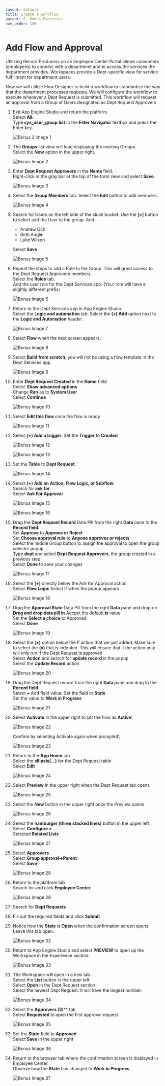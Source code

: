 ```yaml
---
layout: default
title: Create a workflow
parent: 6. Bonus Exercises
nav_order: 150
---
```


# Add Flow and Approval

Utilizing Record Producers on an Employee Center Portal allows consumers (employees) to connect with a departmnet and to access the services the department provides. Workspaces provide a Dept-specific view for service fulfillment for department users.

Now we will utilize Flow Designer to build a workflow to standardize the way that the department processes requests. We will configure the workflow to execute whenever a Dept Request is submitted. This workflow will request an approval from a Group of Users designated as Dept Request Approvers.


1. Exit App Engine Studio and return the platform.\
    Select **All**.\
    Type **sys_user_group.list** in the **Filter Navigator** textbox and press the Enter key.

    ![Bonus 2 Image 1](../images/bonus2_1.png)
    
2. The **Groups** list view will load displaying the existing Groups.\
    Select the **New** option in the upper right.

    ![Bonus Image 2](../images/bonus2_2.png)

3. Enter **Dept Request Approvers** in the **Name** field.\
    Right-click in the gray bar at the top of the form view and select **Save**.

    ![Bonus Image 3](../images/bonus2_3.png)

4. Select the **Group Members** tab.
    Select the **Edit** button to add members.

    ![Bonus Image 4](../images/bonus2_4.png)

5. Search for Users on the left side of the slush bucket. Use the **[>]** button to select add the User to the
group. Add:
    - Andrew Och
    - Beth Anglin
    - Luke Wilson
    
    Select **Save**

    ![Bonus Image 5](../images/bonus2_5.png)

6. Repeat the steps to add a Role to the Group. This will grant access to the Dept Request Approvers members.\
Select the **Roles** tab.\
Add the user role for the Dept Services app. (Your role will have a slightly different prefix)

    ![Bonus Image 6](../images/bonus2_6.png)

7. Return to the Dept Services app in App Engine Studio.\
Select the **Logic and automation** tab.
Select the **(+) Add** option next to the **Logic and Automation** header.

    ![Bonus Image 7](../images/bonus2_7.png)

8. Select **Flow** when the next screen appears.

    ![Bonus Image 8](../images/bonus2_8.png)

9. Select **Build from scratch**, you will not be using a flow template in the Dept Services app.

    ![Bonus Image 9](../images/bonus2_9.png)

10. Enter **Dept Request Created** in the **Name** field\
    Select **Show advanced options**\
    Change **Run** as to **System User**\
    Select **Continue**

    ![Bonus Image 10](../images/bonus2_10.png)

11. Select **Edit this flow** once the flow is ready
    
    ![Bonus Image 11](../images/bonus2_11.png)

12. Select **(+) Add a trigger**. Set the **Trigger** to **Created**

    ![Bonus Image 12](../images/bonus2_12.png)
    
    ![Bonus Image 13](../images/bonus2_13.png)

13. Set the **Table** to **Dept Request**.

    ![Bonus Image 14](../images/bonus2_14.png)

14. Select **(+) Add an Action, Flow Logic, or Subflow.**\
    Search for **ask for**\
    Select **Ask For Approval** 

    ![Bonus Image 15](../images/bonus2_15.png)

    ![Bonus Image 16](../images/bonus2_16.png)

15. Drag the **Dept Request Record** Data Pill from the right **Data** pane to the **Record field**.\
    Set **Approve** to **Approve or Reject**\
    Set **Choose approval rule** to **Anyone approves or rejects**\
    Select the middle Group button to assign the approval to open the group selector popup\
    Type **dept** and select **Dept Request Approvers**, the group created in a previous step\
    Select **Done** to save your changes

    ![Bonus Image 17](../images/bonus2_17.png)

16. Select the **(+)** directly below the Ask for Approval action\
    Select **Flow Logic**
    Select If when the popup appears
    
    ![Bonus Image 18](../images/bonus2_18.png)

19. Drag the **Approval State** Data Pill from the right **Data** pane and drop on **Drag and drop data pill in**
    Accpet the default **is** value\
    Set the **Select a choice** to Approved\
    Select **Done**

    ![Bonus Image 19](../images/bonus2_19.png)

20. Select the **(+)** option below the If action that we just added. Make sure to select the **(x)** that is indented. This will ensure that it the action only will only run if the Dept Request is approved\
    Select **Action** and search for **update record** in the popup\
    Select the **Update Record** action

    ![Bonus Image 20](../images/bonus2_20.png)

21. Drag the Dept Request record from the right **Data** pane and drag to the **Record field**\
    Select **+** Add field value. Set the field to **State**\
    Set the value to **Work in Progress**

    ![Bonus Image 21](../images/bonus2_21.png)

22. Select **Activate** in the upper right to set the flow as **Active**\

    ![Bonus Image 22](../images/bonus2_22.png)

    Confirm by selecting Activate again when prompted\

    ![Bonus Image 23](../images/bonus2_23.png)

23. Return to the **App Home** tab\
    Select the **ellipsis(...)** for the Dept Request table\
    Select **Edit**
    
    ![Bonus Image 24](../images/bonus2_24.png)

24. Select **Preview** in the upper right when the Dept Request tab opens
    
    ![Bonus Image 25](../images/bonus2_25.png)

25. Select the **New** button in the upper right once the Preview opens

    ![Bonus Image 26](../images/bonus2_26.png)

26. Select the **hamburger (three stacked lines)** button in the upper left\
    Select **Configure >**\
    Selected **Related Lists**

    ![Bonus Image 27](../images/bonus2_27.png)

27. Select **Approvers**\
    Select **Group approval->Parent**\
    Select **Save**

    ![Bonus Image 28](../images/bonus2_28.png)

28. Return to the platform tab\
    Search for and click **Employee Center**

    ![Bonus Image 29](../images/bonus2_29.png)

29. Search for **Dept Requests**

30. Fill out the required fields and click **Submit**

31. Notice how the **State** is **Open** when the confirmation screen opens. Leave this tab open.

    ![Bonus Image 32](../images/bonus2_32.png)

32. Return to App Engine Studio and select **PREVIEW** to open up the Workspace in the Experience section.

    ![Bonus Image 33](../images/bonus2_33.png)

33. The Workspace will open in a new tab\
    Select the **List** button in the upper left\
    Select **Open** in the Dept Request section\
    Select the newest Dept Request. It will have the largest number.

    ![Bonus Image 34](../images/bonus2_34.png)

34. Select the **Approvers (3**)** tab\
    Select **Requested** to open the first approval request

    ![Bonus Image 35](../images/bonus2_35.png)

35. Set the **State** field to **Approved**\
    Select **Save** in the upper right

    ![Bonus Image 36](../images/bonus2_36.png)

36. Return to the browser tab where the confirmation screen is displayed in Employee Center\
    Observe how the **State** has changed to **Work in Progress**.

    ![Bonus Image 37](../images/bonus2_37.png)

